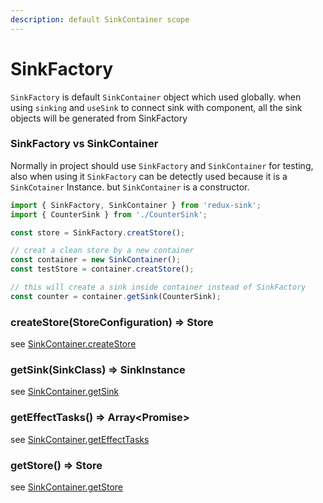 ```yaml
---
description: default SinkContainer scope
---
```


# SinkFactory

`SinkFactory` is default `SinkContainer` object which used globally. when using `sinking` and `useSink` to connect sink with component, all the sink objects will be generated from SinkFactory

### SinkFactory vs SinkContainer

Normally in project should use `SinkFactory` and `SinkContainer` for testing, also when using it `SinkFactory` can be detectly used because it is a `SinkCotainer` Instance. but `SinkContainer` is a constructor.

```javascript
import { SinkFactory, SinkContainer } from 'redux-sink';
import { CounterSink } from './CounterSink';

const store = SinkFactory.creatStore();

// creat a clean store by a new container
const container = new SinkContainer();
const testStore = container.creatStore();

// this will create a sink inside container instead of SinkFactory
const counter = container.getSink(CounterSink);
```

### createStore\(StoreConfiguration\) =&gt; Store

see [SinkContainer.createStore](sinkcontainer.md#createstore-storeconfiguration-greater-than-store)

### getSink\(SinkClass\) =&gt; SinkInstance

see [SinkContainer.getSink](sinkcontainer.md#getsink-sinkclass-greater-than-sinkinstance)

### getEffectTasks\(\) =&gt; Array&lt;Promise&gt;

see [SinkContainer.getEffectTasks](sinkcontainer.md#geteffecttasks-greater-than-array-less-than-promise-greater-than)

### getStore\(\) =&gt; Store

see [SinkContainer.getStore](sinkcontainer.md#getstore-greater-than-store)

